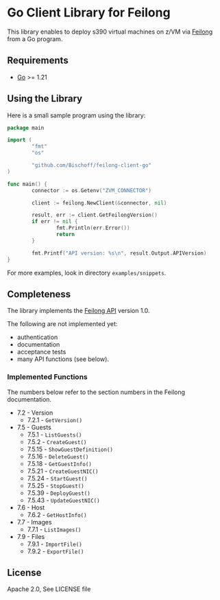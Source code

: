 # Go Client Library for Feilong

This library enables to deploy s390 virtual machines on z/VM via [Feilong](https://openmainframeproject.org/projects/feilong/) from a Go program.


## Requirements

- [Go](https://golang.org/doc/install) >= 1.21


## Using the Library

Here is a small sample program using the library:

```go
package main

import (
        "fmt"
        "os"

        "github.com/Bischoff/feilong-client-go"
)

func main() {
        connector := os.Getenv("ZVM_CONNECTOR")

        client := feilong.NewClient(&connector, nil)

        result, err := client.GetFeilongVersion()
        if err != nil {
                fmt.Println(err.Error())
                return
        }

        fmt.Printf("API version: %s\n", result.Output.APIVersion)
}
```

For more examples, look in directory `examples/snippets`.


## Completeness

The library implements the [Feilong API](https://cloudlib4zvm.readthedocs.io/en/latest/restapi.html#) version 1.0.

The following are not implemented yet:

 * authentication
 * documentation
 * acceptance tests
 * many API functions (see below).


### Implemented Functions

The numbers below refer to the section numbers in the Feilong documentation.

 * 7.2 - Version
   * 7.2.1 - `GetVersion()`
 * 7.5 - Guests
   * 7.5.1 - `ListGuests()`
   * 7.5.2 - `CreateGuest()`
   * 7.5.15 - `ShowGuestDefinition()`
   * 7.5.16 - `DeleteGuest()`
   * 7.5.18 - `GetGuestInfo()`
   * 7.5.21 - `CreateGuestNIC()`
   * 7.5.24 - `StartGuest()`
   * 7.5.25 - `StopGuest()`
   * 7.5.39 - `DeployGuest()`
   * 7.5.43 - `UpdateGuestNIC()`
 * 7.6 - Host
   * 7.6.2 - `GetHostInfo()`
 * 7.7 - Images
   * 7.7.1 - `ListImages()`
 * 7.9 - Files
   * 7.9.1 - `ImportFile()`
   * 7.9.2 - `ExportFile()`


## License

Apache 2.0, See LICENSE file

